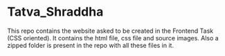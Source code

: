 # Tatva_Shraddha

This repo contains the website asked to be created in the Frontend Task (CSS oriented). It contains the html file, css file and source images. Also a zipped folder is present in the repo with all these files in it.
